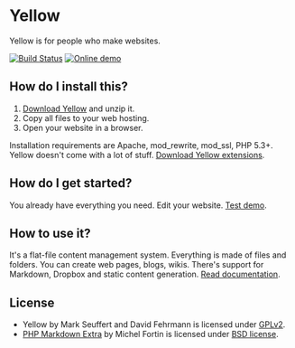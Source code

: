 Yellow
======
Yellow is for people who make websites.

[![Build Status](https://travis-ci.org/markseu/yellowcms.svg)](https://travis-ci.org/markseu/yellowcms)
[![Online demo](https://github.com/markseu/yellowcms-extensions/blob/master/documentation/yellowdemo.png?raw=true)](http://demo.datenstrom.se/)

How do I install this?
----------------------
1. [Download Yellow](https://github.com/markseu/yellowcms/archive/master.zip) and unzip it.  
2. Copy all files to your web hosting.  
3. Open your website in a browser.

Installation requirements are Apache, mod_rewrite, mod_ssl, PHP 5.3+.  
Yellow doesn't come with a lot of stuff. [Download Yellow extensions](https://github.com/markseu/yellowcms-extensions). 

How do I get started?
---------------------
You already have everything you need. Edit your website. [Test demo](http://demo.datenstrom.se).  

How to use it?
--------------
It's a flat-file content management system. Everything is made of files and folders. You can create web pages, blogs, wikis. There's support for Markdown, Dropbox and static content generation. [Read documentation](https://github.com/markseu/yellowcms-extensions/blob/master/documentation/README.md).

License 
-------
* Yellow by Mark Seuffert and David Fehrmann is licensed under [GPLv2](http://opensource.org/licenses/GPL-2.0). 
* [PHP Markdown Extra](https://github.com/michelf/php-markdown) by Michel Fortin is licensed under [BSD license](http://opensource.org/licenses/BSD-3-Clause).